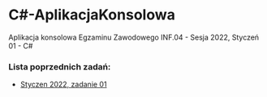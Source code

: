 # C#-AplikacjaKonsolowa
Aplikacja konsolowa Egzaminu Zawodowego INF.04 - Sesja 2022, Styczeń 01 - C#

### Lista poprzednich zadań:

- [Styczen 2022, zadanie 01](https://github.com/INF-04/Csharp-AplikacjaKonsolowa/tree/2022-01-Styczen)
